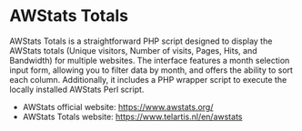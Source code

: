 # AWStats Totals

AWStats Totals is a straightforward PHP script designed to display the AWStats totals
(Unique visitors, Number of visits, Pages, Hits, and Bandwidth) for multiple websites.
The interface features a month selection input form, allowing you to filter data by month,
and offers the ability to sort each column.
Additionally, it includes a PHP wrapper script to execute the locally installed AWStats Perl script.

- AWStats official website: https://www.awstats.org/
- AWStats Totals website: https://www.telartis.nl/en/awstats
